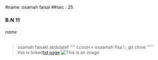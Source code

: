#name :osamah faisal
##sec : 25 
### B.N 11 
###### name

>osamah faisakl abdulatef 
''''
>ccout<< osaamah fisa l ;
>git clone 
'''''
this  is linked[tid page](vhttps://docs.github.com/en/github/writing-on-github/getting-started-with-writing-and-formatting-on-github/basic-writing-and-formatting-syntax)
![This is an image](https://drive.google.com/file/d/10OssonmeXaWei9SYgutyygDb2_8DU1gF/view)